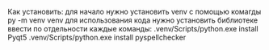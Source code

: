 Как установить:
для начало нужно установить venv с помощью комагды py -m venv venv
для использования кода нужно установить библиотеке  
ввести по отдельности каждые команды: 
.venv/Scripts/python.exe install Pyqt5
.venv/Scripts/python.exe install pyspellchecker

